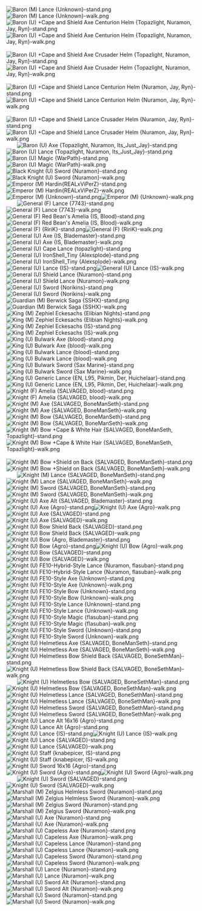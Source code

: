 ![Baron (M) Lance {Unknown}-stand.png](https://raw.githubusercontent.com/Klokinator/FE-Repo/main/Map%20Sprites/Infantry%20-%20Knights,%20Generals,%20Armors/Baron%20(M)%20Lance%20%7BUnknown%7D-stand.png "Baron (M) Lance {Unknown}-stand.png")![Baron (M) Lance {Unknown}-walk.png](https://raw.githubusercontent.com/Klokinator/FE-Repo/main/Map%20Sprites/Infantry%20-%20Knights,%20Generals,%20Armors/Baron%20(M)%20Lance%20%7BUnknown%7D-walk.png "Baron (M) Lance {Unknown}-walk.png")&emsp;&emsp;![Baron (U) +Cape and Shield Axe Centurion Helm {Topazlight, Nuramon, Jay, Ryn}-stand.png](https://raw.githubusercontent.com/Klokinator/FE-Repo/main/Map%20Sprites/Infantry%20-%20Knights,%20Generals,%20Armors/Baron%20(U)%20%2BCape%20and%20Shield%20Axe%20Centurion%20Helm%20%7BTopazlight,%20Nuramon,%20Jay,%20Ryn%7D-stand.png "Baron (U) +Cape and Shield Axe Centurion Helm {Topazlight, Nuramon, Jay, Ryn}-stand.png")![Baron (U) +Cape and Shield Axe Centurion Helm {Topazlight, Nuramon, Jay, Ryn}-walk.png](https://raw.githubusercontent.com/Klokinator/FE-Repo/main/Map%20Sprites/Infantry%20-%20Knights,%20Generals,%20Armors/Baron%20(U)%20%2BCape%20and%20Shield%20Axe%20Centurion%20Helm%20%7BTopazlight,%20Nuramon,%20Jay,%20Ryn%7D-walk.png "Baron (U) +Cape and Shield Axe Centurion Helm {Topazlight, Nuramon, Jay, Ryn}-walk.png")&emsp;&emsp;![Baron (U) +Cape and Shield Axe Crusader Helm {Topazlight, Nuramon, Jay, Ryn}-stand.png](https://raw.githubusercontent.com/Klokinator/FE-Repo/main/Map%20Sprites/Infantry%20-%20Knights,%20Generals,%20Armors/Baron%20(U)%20%2BCape%20and%20Shield%20Axe%20Crusader%20Helm%20%7BTopazlight,%20Nuramon,%20Jay,%20Ryn%7D-stand.png "Baron (U) +Cape and Shield Axe Crusader Helm {Topazlight, Nuramon, Jay, Ryn}-stand.png")![Baron (U) +Cape and Shield Axe Crusader Helm {Topazlight, Nuramon, Jay, Ryn}-walk.png](https://raw.githubusercontent.com/Klokinator/FE-Repo/main/Map%20Sprites/Infantry%20-%20Knights,%20Generals,%20Armors/Baron%20(U)%20%2BCape%20and%20Shield%20Axe%20Crusader%20Helm%20%7BTopazlight,%20Nuramon,%20Jay,%20Ryn%7D-walk.png "Baron (U) +Cape and Shield Axe Crusader Helm {Topazlight, Nuramon, Jay, Ryn}-walk.png")&emsp;&emsp;![Baron (U) +Cape and Shield Lance Centurion Helm {Nuramon, Jay, Ryn}-stand.png](https://raw.githubusercontent.com/Klokinator/FE-Repo/main/Map%20Sprites/Infantry%20-%20Knights,%20Generals,%20Armors/Baron%20(U)%20%2BCape%20and%20Shield%20Lance%20Centurion%20Helm%20%7BNuramon,%20Jay,%20Ryn%7D-stand.png "Baron (U) +Cape and Shield Lance Centurion Helm {Nuramon, Jay, Ryn}-stand.png")![Baron (U) +Cape and Shield Lance Centurion Helm {Nuramon, Jay, Ryn}-walk.png](https://raw.githubusercontent.com/Klokinator/FE-Repo/main/Map%20Sprites/Infantry%20-%20Knights,%20Generals,%20Armors/Baron%20(U)%20%2BCape%20and%20Shield%20Lance%20Centurion%20Helm%20%7BNuramon,%20Jay,%20Ryn%7D-walk.png "Baron (U) +Cape and Shield Lance Centurion Helm {Nuramon, Jay, Ryn}-walk.png")&emsp;&emsp;![Baron (U) +Cape and Shield Lance Crusader Helm {Nuramon, Jay, Ryn}-stand.png](https://raw.githubusercontent.com/Klokinator/FE-Repo/main/Map%20Sprites/Infantry%20-%20Knights,%20Generals,%20Armors/Baron%20(U)%20%2BCape%20and%20Shield%20Lance%20Crusader%20Helm%20%7BNuramon,%20Jay,%20Ryn%7D-stand.png "Baron (U) +Cape and Shield Lance Crusader Helm {Nuramon, Jay, Ryn}-stand.png")![Baron (U) +Cape and Shield Lance Crusader Helm {Nuramon, Jay, Ryn}-walk.png](https://raw.githubusercontent.com/Klokinator/FE-Repo/main/Map%20Sprites/Infantry%20-%20Knights,%20Generals,%20Armors/Baron%20(U)%20%2BCape%20and%20Shield%20Lance%20Crusader%20Helm%20%7BNuramon,%20Jay,%20Ryn%7D-walk.png "Baron (U) +Cape and Shield Lance Crusader Helm {Nuramon, Jay, Ryn}-walk.png")&emsp;&emsp;![Baron (U) Axe {Topazlight, Nuramon, Its_Just_Jay}-stand.png](https://raw.githubusercontent.com/Klokinator/FE-Repo/main/Map%20Sprites/Infantry%20-%20Knights,%20Generals,%20Armors/Baron%20(U)%20Axe%20%7BTopazlight,%20Nuramon,%20Its_Just_Jay%7D-stand.png "Baron (U) Axe {Topazlight, Nuramon, Its_Just_Jay}-stand.png")![Baron (U) Lance {Topazlight, Nuramon, Its_Just_Jay}-stand.png](https://raw.githubusercontent.com/Klokinator/FE-Repo/main/Map%20Sprites/Infantry%20-%20Knights,%20Generals,%20Armors/Baron%20(U)%20Lance%20%7BTopazlight,%20Nuramon,%20Its_Just_Jay%7D-stand.png "Baron (U) Lance {Topazlight, Nuramon, Its_Just_Jay}-stand.png")&emsp;&emsp;![Baron (U) Magic {WarPath}-stand.png](https://raw.githubusercontent.com/Klokinator/FE-Repo/main/Map%20Sprites/Infantry%20-%20Knights,%20Generals,%20Armors/Baron%20(U)%20Magic%20%7BWarPath%7D-stand.png "Baron (U) Magic {WarPath}-stand.png")![Baron (U) Magic {WarPath}-walk.png](https://raw.githubusercontent.com/Klokinator/FE-Repo/main/Map%20Sprites/Infantry%20-%20Knights,%20Generals,%20Armors/Baron%20(U)%20Magic%20%7BWarPath%7D-walk.png "Baron (U) Magic {WarPath}-walk.png")&emsp;&emsp;![Black Knight (U) Sword {Nuramon}-stand.png](https://raw.githubusercontent.com/Klokinator/FE-Repo/main/Map%20Sprites/Infantry%20-%20Knights,%20Generals,%20Armors/Black%20Knight%20(U)%20Sword%20%7BNuramon%7D-stand.png "Black Knight (U) Sword {Nuramon}-stand.png")![Black Knight (U) Sword {Nuramon}-walk.png](https://raw.githubusercontent.com/Klokinator/FE-Repo/main/Map%20Sprites/Infantry%20-%20Knights,%20Generals,%20Armors/Black%20Knight%20(U)%20Sword%20%7BNuramon%7D-walk.png "Black Knight (U) Sword {Nuramon}-walk.png")&emsp;&emsp;![Emperor (M) Hardin{REALxViPerZ}-stand.png](https://raw.githubusercontent.com/Klokinator/FE-Repo/main/Map%20Sprites/Infantry%20-%20Knights,%20Generals,%20Armors/Emperor%20(M)%20Hardin%7BREALxViPerZ%7D-stand.png "Emperor (M) Hardin{REALxViPerZ}-stand.png")![Emperor (M) Hardin{REALxViPerZ}-walk.png](https://raw.githubusercontent.com/Klokinator/FE-Repo/main/Map%20Sprites/Infantry%20-%20Knights,%20Generals,%20Armors/Emperor%20(M)%20Hardin%7BREALxViPerZ%7D-walk.png "Emperor (M) Hardin{REALxViPerZ}-walk.png")&emsp;&emsp;![Emperor (M) {Unknown}-stand.png](https://raw.githubusercontent.com/Klokinator/FE-Repo/main/Map%20Sprites/Infantry%20-%20Knights,%20Generals,%20Armors/Emperor%20(M)%20%7BUnknown%7D-stand.png "Emperor (M) {Unknown}-stand.png")![Emperor (M) {Unknown}-walk.png](https://raw.githubusercontent.com/Klokinator/FE-Repo/main/Map%20Sprites/Infantry%20-%20Knights,%20Generals,%20Armors/Emperor%20(M)%20%7BUnknown%7D-walk.png "Emperor (M) {Unknown}-walk.png")&emsp;&emsp;![General (F) Lance {7743}-stand.png](https://raw.githubusercontent.com/Klokinator/FE-Repo/main/Map%20Sprites/Infantry%20-%20Knights,%20Generals,%20Armors/General%20(F)%20Lance%20%7B7743%7D-stand.png "General (F) Lance {7743}-stand.png")![General (F) Lance {7743}-walk.png](https://raw.githubusercontent.com/Klokinator/FE-Repo/main/Map%20Sprites/Infantry%20-%20Knights,%20Generals,%20Armors/General%20(F)%20Lance%20%7B7743%7D-walk.png "General (F) Lance {7743}-walk.png")&emsp;&emsp;![General (F) Red Bean's Amelia {IS, Blood}-stand.png](https://raw.githubusercontent.com/Klokinator/FE-Repo/main/Map%20Sprites/Infantry%20-%20Knights,%20Generals,%20Armors/General%20(F)%20Red%20Bean's%20Amelia%20%7BIS,%20Blood%7D-stand.png "General (F) Red Bean's Amelia {IS, Blood}-stand.png")![General (F) Red Bean's Amelia {IS, Blood}-walk.png](https://raw.githubusercontent.com/Klokinator/FE-Repo/main/Map%20Sprites/Infantry%20-%20Knights,%20Generals,%20Armors/General%20(F)%20Red%20Bean's%20Amelia%20%7BIS,%20Blood%7D-walk.png "General (F) Red Bean's Amelia {IS, Blood}-walk.png")&emsp;&emsp;![General (F) {RiriK}-stand.png](https://raw.githubusercontent.com/Klokinator/FE-Repo/main/Map%20Sprites/Infantry%20-%20Knights,%20Generals,%20Armors/General%20(F)%20%7BRiriK%7D-stand.png "General (F) {RiriK}-stand.png")![General (F) {RiriK}-walk.png](https://raw.githubusercontent.com/Klokinator/FE-Repo/main/Map%20Sprites/Infantry%20-%20Knights,%20Generals,%20Armors/General%20(F)%20%7BRiriK%7D-walk.png "General (F) {RiriK}-walk.png")&emsp;&emsp;![General (U) Axe {IS, Blademaster}-stand.png](https://raw.githubusercontent.com/Klokinator/FE-Repo/main/Map%20Sprites/Infantry%20-%20Knights,%20Generals,%20Armors/General%20(U)%20Axe%20%7BIS,%20Blademaster%7D-stand.png "General (U) Axe {IS, Blademaster}-stand.png")![General (U) Axe {IS, Blademaster}-walk.png](https://raw.githubusercontent.com/Klokinator/FE-Repo/main/Map%20Sprites/Infantry%20-%20Knights,%20Generals,%20Armors/General%20(U)%20Axe%20%7BIS,%20Blademaster%7D-walk.png "General (U) Axe {IS, Blademaster}-walk.png")&emsp;&emsp;![General (U) Cape Lance {topazlight}-stand.png](https://raw.githubusercontent.com/Klokinator/FE-Repo/main/Map%20Sprites/Infantry%20-%20Knights,%20Generals,%20Armors/General%20(U)%20Cape%20Lance%20%7Btopazlight%7D-stand.png "General (U) Cape Lance {topazlight}-stand.png")![General (U) IronShell_Tiny {Alexsplode}-stand.png](https://raw.githubusercontent.com/Klokinator/FE-Repo/main/Map%20Sprites/Infantry%20-%20Knights,%20Generals,%20Armors/General%20(U)%20IronShell_Tiny%20%7BAlexsplode%7D-stand.png "General (U) IronShell_Tiny {Alexsplode}-stand.png")![General (U) IronShell_Tiny {Alexsplode}-walk.png](https://raw.githubusercontent.com/Klokinator/FE-Repo/main/Map%20Sprites/Infantry%20-%20Knights,%20Generals,%20Armors/General%20(U)%20IronShell_Tiny%20%7BAlexsplode%7D-walk.png "General (U) IronShell_Tiny {Alexsplode}-walk.png")&emsp;&emsp;![General (U) Lance {IS}-stand.png](https://raw.githubusercontent.com/Klokinator/FE-Repo/main/Map%20Sprites/Infantry%20-%20Knights,%20Generals,%20Armors/General%20(U)%20Lance%20%7BIS%7D-stand.png "General (U) Lance {IS}-stand.png")![General (U) Lance {IS}-walk.png](https://raw.githubusercontent.com/Klokinator/FE-Repo/main/Map%20Sprites/Infantry%20-%20Knights,%20Generals,%20Armors/General%20(U)%20Lance%20%7BIS%7D-walk.png "General (U) Lance {IS}-walk.png")&emsp;&emsp;![General (U) Shield Lance {Nuramon}-stand.png](https://raw.githubusercontent.com/Klokinator/FE-Repo/main/Map%20Sprites/Infantry%20-%20Knights,%20Generals,%20Armors/General%20(U)%20Shield%20Lance%20%7BNuramon%7D-stand.png "General (U) Shield Lance {Nuramon}-stand.png")![General (U) Shield Lance {Nuramon}-walk.png](https://raw.githubusercontent.com/Klokinator/FE-Repo/main/Map%20Sprites/Infantry%20-%20Knights,%20Generals,%20Armors/General%20(U)%20Shield%20Lance%20%7BNuramon%7D-walk.png "General (U) Shield Lance {Nuramon}-walk.png")&emsp;&emsp;![General (U) Sword {Norikins}-stand.png](https://raw.githubusercontent.com/Klokinator/FE-Repo/main/Map%20Sprites/Infantry%20-%20Knights,%20Generals,%20Armors/General%20(U)%20Sword%20%7BNorikins%7D-stand.png "General (U) Sword {Norikins}-stand.png")![General (U) Sword {Norikins}-walk.png](https://raw.githubusercontent.com/Klokinator/FE-Repo/main/Map%20Sprites/Infantry%20-%20Knights,%20Generals,%20Armors/General%20(U)%20Sword%20%7BNorikins%7D-walk.png "General (U) Sword {Norikins}-walk.png")&emsp;&emsp;![Guardian (M) Berwick Saga {SSHX}-stand.png](https://raw.githubusercontent.com/Klokinator/FE-Repo/main/Map%20Sprites/Infantry%20-%20Knights,%20Generals,%20Armors/Guardian%20(M)%20Berwick%20Saga%20%7BSSHX%7D-stand.png "Guardian (M) Berwick Saga {SSHX}-stand.png")![Guardian (M) Berwick Saga {SSHX}-walk.png](https://raw.githubusercontent.com/Klokinator/FE-Repo/main/Map%20Sprites/Infantry%20-%20Knights,%20Generals,%20Armors/Guardian%20(M)%20Berwick%20Saga%20%7BSSHX%7D-walk.png "Guardian (M) Berwick Saga {SSHX}-walk.png")&emsp;&emsp;![King (M) Zephiel Eckesachs {Elibian Nights}-stand.png](https://raw.githubusercontent.com/Klokinator/FE-Repo/main/Map%20Sprites/Infantry%20-%20Knights,%20Generals,%20Armors/King%20(M)%20Zephiel%20Eckesachs%20%7BElibian%20Nights%7D-stand.png "King (M) Zephiel Eckesachs {Elibian Nights}-stand.png")![King (M) Zephiel Eckesachs {Elibian Nights}-walk.png](https://raw.githubusercontent.com/Klokinator/FE-Repo/main/Map%20Sprites/Infantry%20-%20Knights,%20Generals,%20Armors/King%20(M)%20Zephiel%20Eckesachs%20%7BElibian%20Nights%7D-walk.png "King (M) Zephiel Eckesachs {Elibian Nights}-walk.png")&emsp;&emsp;![King (M) Zephiel Eckesachs {IS}-stand.png](https://raw.githubusercontent.com/Klokinator/FE-Repo/main/Map%20Sprites/Infantry%20-%20Knights,%20Generals,%20Armors/King%20(M)%20Zephiel%20Eckesachs%20%7BIS%7D-stand.png "King (M) Zephiel Eckesachs {IS}-stand.png")![King (M) Zephiel Eckesachs {IS}-walk.png](https://raw.githubusercontent.com/Klokinator/FE-Repo/main/Map%20Sprites/Infantry%20-%20Knights,%20Generals,%20Armors/King%20(M)%20Zephiel%20Eckesachs%20%7BIS%7D-walk.png "King (M) Zephiel Eckesachs {IS}-walk.png")&emsp;&emsp;![King (U) Bulwark Axe {blood}-stand.png](https://raw.githubusercontent.com/Klokinator/FE-Repo/main/Map%20Sprites/Infantry%20-%20Knights,%20Generals,%20Armors/King%20(U)%20Bulwark%20Axe%20%7Bblood%7D-stand.png "King (U) Bulwark Axe {blood}-stand.png")![King (U) Bulwark Axe {blood}-walk.png](https://raw.githubusercontent.com/Klokinator/FE-Repo/main/Map%20Sprites/Infantry%20-%20Knights,%20Generals,%20Armors/King%20(U)%20Bulwark%20Axe%20%7Bblood%7D-walk.png "King (U) Bulwark Axe {blood}-walk.png")&emsp;&emsp;![King (U) Bulwark Lance {blood}-stand.png](https://raw.githubusercontent.com/Klokinator/FE-Repo/main/Map%20Sprites/Infantry%20-%20Knights,%20Generals,%20Armors/King%20(U)%20Bulwark%20Lance%20%7Bblood%7D-stand.png "King (U) Bulwark Lance {blood}-stand.png")![King (U) Bulwark Lance {blood}-walk.png](https://raw.githubusercontent.com/Klokinator/FE-Repo/main/Map%20Sprites/Infantry%20-%20Knights,%20Generals,%20Armors/King%20(U)%20Bulwark%20Lance%20%7Bblood%7D-walk.png "King (U) Bulwark Lance {blood}-walk.png")&emsp;&emsp;![King (U) Bulwark Sword {Sax Marine}-stand.png](https://raw.githubusercontent.com/Klokinator/FE-Repo/main/Map%20Sprites/Infantry%20-%20Knights,%20Generals,%20Armors/King%20(U)%20Bulwark%20Sword%20%7BSax%20Marine%7D-stand.png "King (U) Bulwark Sword {Sax Marine}-stand.png")![King (U) Bulwark Sword {Sax Marine}-walk.png](https://raw.githubusercontent.com/Klokinator/FE-Repo/main/Map%20Sprites/Infantry%20-%20Knights,%20Generals,%20Armors/King%20(U)%20Bulwark%20Sword%20%7BSax%20Marine%7D-walk.png "King (U) Bulwark Sword {Sax Marine}-walk.png")&emsp;&emsp;![King (U) Generic Lance {EN, L95, Pikmin, Der, Huichelaar}-stand.png](https://raw.githubusercontent.com/Klokinator/FE-Repo/main/Map%20Sprites/Infantry%20-%20Knights,%20Generals,%20Armors/King%20(U)%20Generic%20Lance%20%7BEN,%20L95,%20Pikmin,%20Der,%20Huichelaar%7D-stand.png "King (U) Generic Lance {EN, L95, Pikmin, Der, Huichelaar}-stand.png")![King (U) Generic Lance {EN, L95, Pikmin, Der, Huichelaar}-walk.png](https://raw.githubusercontent.com/Klokinator/FE-Repo/main/Map%20Sprites/Infantry%20-%20Knights,%20Generals,%20Armors/King%20(U)%20Generic%20Lance%20%7BEN,%20L95,%20Pikmin,%20Der,%20Huichelaar%7D-walk.png "King (U) Generic Lance {EN, L95, Pikmin, Der, Huichelaar}-walk.png")&emsp;&emsp;![Knight (F) Amelia {SALVAGED, blood}-stand.png](https://raw.githubusercontent.com/Klokinator/FE-Repo/main/Map%20Sprites/Infantry%20-%20Knights,%20Generals,%20Armors/Knight%20(F)%20Amelia%20%7BSALVAGED,%20blood%7D-stand.png "Knight (F) Amelia {SALVAGED, blood}-stand.png")![Knight (F) Amelia {SALVAGED, blood}-walk.png](https://raw.githubusercontent.com/Klokinator/FE-Repo/main/Map%20Sprites/Infantry%20-%20Knights,%20Generals,%20Armors/Knight%20(F)%20Amelia%20%7BSALVAGED,%20blood%7D-walk.png "Knight (F) Amelia {SALVAGED, blood}-walk.png")&emsp;&emsp;![Knight (M) Axe  {SALVAGED, BoneManSeth}-stand.png](https://raw.githubusercontent.com/Klokinator/FE-Repo/main/Map%20Sprites/Infantry%20-%20Knights,%20Generals,%20Armors/Knight%20(M)%20Axe%20%20%7BSALVAGED,%20BoneManSeth%7D-stand.png "Knight (M) Axe  {SALVAGED, BoneManSeth}-stand.png")![Knight (M) Axe  {SALVAGED, BoneManSeth}-walk.png](https://raw.githubusercontent.com/Klokinator/FE-Repo/main/Map%20Sprites/Infantry%20-%20Knights,%20Generals,%20Armors/Knight%20(M)%20Axe%20%20%7BSALVAGED,%20BoneManSeth%7D-walk.png "Knight (M) Axe  {SALVAGED, BoneManSeth}-walk.png")&emsp;&emsp;![Knight (M) Bow  {SALVAGED, BoneManSeth}-stand.png](https://raw.githubusercontent.com/Klokinator/FE-Repo/main/Map%20Sprites/Infantry%20-%20Knights,%20Generals,%20Armors/Knight%20(M)%20Bow%20%20%7BSALVAGED,%20BoneManSeth%7D-stand.png "Knight (M) Bow  {SALVAGED, BoneManSeth}-stand.png")![Knight (M) Bow  {SALVAGED, BoneManSeth}-walk.png](https://raw.githubusercontent.com/Klokinator/FE-Repo/main/Map%20Sprites/Infantry%20-%20Knights,%20Generals,%20Armors/Knight%20(M)%20Bow%20%20%7BSALVAGED,%20BoneManSeth%7D-walk.png "Knight (M) Bow  {SALVAGED, BoneManSeth}-walk.png")&emsp;&emsp;![Knight (M) Bow +Cape & White Hair {SALVAGED, BoneManSeth, Topazlight}-stand.png](https://raw.githubusercontent.com/Klokinator/FE-Repo/main/Map%20Sprites/Infantry%20-%20Knights,%20Generals,%20Armors/Knight%20(M)%20Bow%20%2BCape%20&%20White%20Hair%20%7BSALVAGED,%20BoneManSeth,%20Topazlight%7D-stand.png "Knight (M) Bow +Cape & White Hair {SALVAGED, BoneManSeth, Topazlight}-stand.png")![Knight (M) Bow +Cape & White Hair {SALVAGED, BoneManSeth, Topazlight}-walk.png](https://raw.githubusercontent.com/Klokinator/FE-Repo/main/Map%20Sprites/Infantry%20-%20Knights,%20Generals,%20Armors/Knight%20(M)%20Bow%20%2BCape%20&%20White%20Hair%20%7BSALVAGED,%20BoneManSeth,%20Topazlight%7D-walk.png "Knight (M) Bow +Cape & White Hair {SALVAGED, BoneManSeth, Topazlight}-walk.png")&emsp;&emsp;![Knight (M) Bow +Shield on Back  {SALVAGED, BoneManSeth}-stand.png](https://raw.githubusercontent.com/Klokinator/FE-Repo/main/Map%20Sprites/Infantry%20-%20Knights,%20Generals,%20Armors/Knight%20(M)%20Bow%20%2BShield%20on%20Back%20%20%7BSALVAGED,%20BoneManSeth%7D-stand.png "Knight (M) Bow +Shield on Back  {SALVAGED, BoneManSeth}-stand.png")![Knight (M) Bow +Shield on Back  {SALVAGED, BoneManSeth}-walk.png](https://raw.githubusercontent.com/Klokinator/FE-Repo/main/Map%20Sprites/Infantry%20-%20Knights,%20Generals,%20Armors/Knight%20(M)%20Bow%20%2BShield%20on%20Back%20%20%7BSALVAGED,%20BoneManSeth%7D-walk.png "Knight (M) Bow +Shield on Back  {SALVAGED, BoneManSeth}-walk.png")&emsp;&emsp;![Knight (M) Lance  {SALVAGED, BoneManSeth}-stand.png](https://raw.githubusercontent.com/Klokinator/FE-Repo/main/Map%20Sprites/Infantry%20-%20Knights,%20Generals,%20Armors/Knight%20(M)%20Lance%20%20%7BSALVAGED,%20BoneManSeth%7D-stand.png "Knight (M) Lance  {SALVAGED, BoneManSeth}-stand.png")![Knight (M) Lance  {SALVAGED, BoneManSeth}-walk.png](https://raw.githubusercontent.com/Klokinator/FE-Repo/main/Map%20Sprites/Infantry%20-%20Knights,%20Generals,%20Armors/Knight%20(M)%20Lance%20%20%7BSALVAGED,%20BoneManSeth%7D-walk.png "Knight (M) Lance  {SALVAGED, BoneManSeth}-walk.png")&emsp;&emsp;![Knight (M) Sword  {SALVAGED, BoneManSeth}-stand.png](https://raw.githubusercontent.com/Klokinator/FE-Repo/main/Map%20Sprites/Infantry%20-%20Knights,%20Generals,%20Armors/Knight%20(M)%20Sword%20%20%7BSALVAGED,%20BoneManSeth%7D-stand.png "Knight (M) Sword  {SALVAGED, BoneManSeth}-stand.png")![Knight (M) Sword  {SALVAGED, BoneManSeth}-walk.png](https://raw.githubusercontent.com/Klokinator/FE-Repo/main/Map%20Sprites/Infantry%20-%20Knights,%20Generals,%20Armors/Knight%20(M)%20Sword%20%20%7BSALVAGED,%20BoneManSeth%7D-walk.png "Knight (M) Sword  {SALVAGED, BoneManSeth}-walk.png")&emsp;&emsp;![Knight (U) Axe Alt {SALVAGED, Blademaster}-stand.png](https://raw.githubusercontent.com/Klokinator/FE-Repo/main/Map%20Sprites/Infantry%20-%20Knights,%20Generals,%20Armors/Knight%20(U)%20Axe%20Alt%20%7BSALVAGED,%20Blademaster%7D-stand.png "Knight (U) Axe Alt {SALVAGED, Blademaster}-stand.png")![Knight (U) Axe {Agro}-stand.png](https://raw.githubusercontent.com/Klokinator/FE-Repo/main/Map%20Sprites/Infantry%20-%20Knights,%20Generals,%20Armors/Knight%20(U)%20Axe%20%7BAgro%7D-stand.png "Knight (U) Axe {Agro}-stand.png")![Knight (U) Axe {Agro}-walk.png](https://raw.githubusercontent.com/Klokinator/FE-Repo/main/Map%20Sprites/Infantry%20-%20Knights,%20Generals,%20Armors/Knight%20(U)%20Axe%20%7BAgro%7D-walk.png "Knight (U) Axe {Agro}-walk.png")&emsp;&emsp;![Knight (U) Axe {SALVAGED}-stand.png](https://raw.githubusercontent.com/Klokinator/FE-Repo/main/Map%20Sprites/Infantry%20-%20Knights,%20Generals,%20Armors/Knight%20(U)%20Axe%20%7BSALVAGED%7D-stand.png "Knight (U) Axe {SALVAGED}-stand.png")![Knight (U) Axe {SALVAGED}-walk.png](https://raw.githubusercontent.com/Klokinator/FE-Repo/main/Map%20Sprites/Infantry%20-%20Knights,%20Generals,%20Armors/Knight%20(U)%20Axe%20%7BSALVAGED%7D-walk.png "Knight (U) Axe {SALVAGED}-walk.png")&emsp;&emsp;![Knight (U) Bow Shield Back {SALVAGED}-stand.png](https://raw.githubusercontent.com/Klokinator/FE-Repo/main/Map%20Sprites/Infantry%20-%20Knights,%20Generals,%20Armors/Knight%20(U)%20Bow%20Shield%20Back%20%7BSALVAGED%7D-stand.png "Knight (U) Bow Shield Back {SALVAGED}-stand.png")![Knight (U) Bow Shield Back {SALVAGED}-walk.png](https://raw.githubusercontent.com/Klokinator/FE-Repo/main/Map%20Sprites/Infantry%20-%20Knights,%20Generals,%20Armors/Knight%20(U)%20Bow%20Shield%20Back%20%7BSALVAGED%7D-walk.png "Knight (U) Bow Shield Back {SALVAGED}-walk.png")&emsp;&emsp;![Knight (U) Bow {Agro, Blademaster}-stand.png](https://raw.githubusercontent.com/Klokinator/FE-Repo/main/Map%20Sprites/Infantry%20-%20Knights,%20Generals,%20Armors/Knight%20(U)%20Bow%20%7BAgro,%20Blademaster%7D-stand.png "Knight (U) Bow {Agro, Blademaster}-stand.png")![Knight (U) Bow {Agro}-stand.png](https://raw.githubusercontent.com/Klokinator/FE-Repo/main/Map%20Sprites/Infantry%20-%20Knights,%20Generals,%20Armors/Knight%20(U)%20Bow%20%7BAgro%7D-stand.png "Knight (U) Bow {Agro}-stand.png")![Knight (U) Bow {Agro}-walk.png](https://raw.githubusercontent.com/Klokinator/FE-Repo/main/Map%20Sprites/Infantry%20-%20Knights,%20Generals,%20Armors/Knight%20(U)%20Bow%20%7BAgro%7D-walk.png "Knight (U) Bow {Agro}-walk.png")&emsp;&emsp;![Knight (U) Bow {SALVAGED}-stand.png](https://raw.githubusercontent.com/Klokinator/FE-Repo/main/Map%20Sprites/Infantry%20-%20Knights,%20Generals,%20Armors/Knight%20(U)%20Bow%20%7BSALVAGED%7D-stand.png "Knight (U) Bow {SALVAGED}-stand.png")![Knight (U) Bow {SALVAGED}-walk.png](https://raw.githubusercontent.com/Klokinator/FE-Repo/main/Map%20Sprites/Infantry%20-%20Knights,%20Generals,%20Armors/Knight%20(U)%20Bow%20%7BSALVAGED%7D-walk.png "Knight (U) Bow {SALVAGED}-walk.png")&emsp;&emsp;![Knight (U) FE10-Hybrid-Style Lance {Nuramon, flasuban}-stand.png](https://raw.githubusercontent.com/Klokinator/FE-Repo/main/Map%20Sprites/Infantry%20-%20Knights,%20Generals,%20Armors/Knight%20(U)%20FE10-Hybrid-Style%20Lance%20%7BNuramon,%20flasuban%7D-stand.png "Knight (U) FE10-Hybrid-Style Lance {Nuramon, flasuban}-stand.png")![Knight (U) FE10-Hybrid-Style Lance {Nuramon, flasuban}-walk.png](https://raw.githubusercontent.com/Klokinator/FE-Repo/main/Map%20Sprites/Infantry%20-%20Knights,%20Generals,%20Armors/Knight%20(U)%20FE10-Hybrid-Style%20Lance%20%7BNuramon,%20flasuban%7D-walk.png "Knight (U) FE10-Hybrid-Style Lance {Nuramon, flasuban}-walk.png")![Knight (U) FE10-Style Axe {Unknown}-stand.png](https://raw.githubusercontent.com/Klokinator/FE-Repo/main/Map%20Sprites/Infantry%20-%20Knights,%20Generals,%20Armors/Knight%20(U)%20FE10-Style%20Axe%20%7BUnknown%7D-stand.png "Knight (U) FE10-Style Axe {Unknown}-stand.png")![Knight (U) FE10-Style Axe {Unknown}-walk.png](https://raw.githubusercontent.com/Klokinator/FE-Repo/main/Map%20Sprites/Infantry%20-%20Knights,%20Generals,%20Armors/Knight%20(U)%20FE10-Style%20Axe%20%7BUnknown%7D-walk.png "Knight (U) FE10-Style Axe {Unknown}-walk.png")![Knight (U) FE10-Style Bow {Unknown}-stand.png](https://raw.githubusercontent.com/Klokinator/FE-Repo/main/Map%20Sprites/Infantry%20-%20Knights,%20Generals,%20Armors/Knight%20(U)%20FE10-Style%20Bow%20%7BUnknown%7D-stand.png "Knight (U) FE10-Style Bow {Unknown}-stand.png")![Knight (U) FE10-Style Bow {Unknown}-walk.png](https://raw.githubusercontent.com/Klokinator/FE-Repo/main/Map%20Sprites/Infantry%20-%20Knights,%20Generals,%20Armors/Knight%20(U)%20FE10-Style%20Bow%20%7BUnknown%7D-walk.png "Knight (U) FE10-Style Bow {Unknown}-walk.png")![Knight (U) FE10-Style Lance {Unknown}-stand.png](https://raw.githubusercontent.com/Klokinator/FE-Repo/main/Map%20Sprites/Infantry%20-%20Knights,%20Generals,%20Armors/Knight%20(U)%20FE10-Style%20Lance%20%7BUnknown%7D-stand.png "Knight (U) FE10-Style Lance {Unknown}-stand.png")![Knight (U) FE10-Style Lance {Unknown}-walk.png](https://raw.githubusercontent.com/Klokinator/FE-Repo/main/Map%20Sprites/Infantry%20-%20Knights,%20Generals,%20Armors/Knight%20(U)%20FE10-Style%20Lance%20%7BUnknown%7D-walk.png "Knight (U) FE10-Style Lance {Unknown}-walk.png")![Knight (U) FE10-Style Magic {flasuban}-stand.png](https://raw.githubusercontent.com/Klokinator/FE-Repo/main/Map%20Sprites/Infantry%20-%20Knights,%20Generals,%20Armors/Knight%20(U)%20FE10-Style%20Magic%20%7Bflasuban%7D-stand.png "Knight (U) FE10-Style Magic {flasuban}-stand.png")![Knight (U) FE10-Style Magic {flasuban}-walk.png](https://raw.githubusercontent.com/Klokinator/FE-Repo/main/Map%20Sprites/Infantry%20-%20Knights,%20Generals,%20Armors/Knight%20(U)%20FE10-Style%20Magic%20%7Bflasuban%7D-walk.png "Knight (U) FE10-Style Magic {flasuban}-walk.png")![Knight (U) FE10-Style Sword {Unknown}-stand.png](https://raw.githubusercontent.com/Klokinator/FE-Repo/main/Map%20Sprites/Infantry%20-%20Knights,%20Generals,%20Armors/Knight%20(U)%20FE10-Style%20Sword%20%7BUnknown%7D-stand.png "Knight (U) FE10-Style Sword {Unknown}-stand.png")![Knight (U) FE10-Style Sword {Unknown}-walk.png](https://raw.githubusercontent.com/Klokinator/FE-Repo/main/Map%20Sprites/Infantry%20-%20Knights,%20Generals,%20Armors/Knight%20(U)%20FE10-Style%20Sword%20%7BUnknown%7D-walk.png "Knight (U) FE10-Style Sword {Unknown}-walk.png")&emsp;&emsp;![Knight (U) Helmetless Axe {SALVAGED, BoneManSeth}-stand.png](https://raw.githubusercontent.com/Klokinator/FE-Repo/main/Map%20Sprites/Infantry%20-%20Knights,%20Generals,%20Armors/Knight%20(U)%20Helmetless%20Axe%20%7BSALVAGED,%20BoneManSeth%7D-stand.png "Knight (U) Helmetless Axe {SALVAGED, BoneManSeth}-stand.png")![Knight (U) Helmetless Axe {SALVAGED, BoneManSeth}-walk.png](https://raw.githubusercontent.com/Klokinator/FE-Repo/main/Map%20Sprites/Infantry%20-%20Knights,%20Generals,%20Armors/Knight%20(U)%20Helmetless%20Axe%20%7BSALVAGED,%20BoneManSeth%7D-walk.png "Knight (U) Helmetless Axe {SALVAGED, BoneManSeth}-walk.png")&emsp;&emsp;![Knight (U) Helmetless Bow Shield Back {SALVAGED, BoneSethMan}-stand.png](https://raw.githubusercontent.com/Klokinator/FE-Repo/main/Map%20Sprites/Infantry%20-%20Knights,%20Generals,%20Armors/Knight%20(U)%20Helmetless%20Bow%20Shield%20Back%20%7BSALVAGED,%20BoneSethMan%7D-stand.png "Knight (U) Helmetless Bow Shield Back {SALVAGED, BoneSethMan}-stand.png")![Knight (U) Helmetless Bow Shield Back {SALVAGED, BoneSethMan}-walk.png](https://raw.githubusercontent.com/Klokinator/FE-Repo/main/Map%20Sprites/Infantry%20-%20Knights,%20Generals,%20Armors/Knight%20(U)%20Helmetless%20Bow%20Shield%20Back%20%7BSALVAGED,%20BoneSethMan%7D-walk.png "Knight (U) Helmetless Bow Shield Back {SALVAGED, BoneSethMan}-walk.png")&emsp;&emsp;![Knight (U) Helmetless Bow {SALVAGED, BoneSethMan}-stand.png](https://raw.githubusercontent.com/Klokinator/FE-Repo/main/Map%20Sprites/Infantry%20-%20Knights,%20Generals,%20Armors/Knight%20(U)%20Helmetless%20Bow%20%7BSALVAGED,%20BoneSethMan%7D-stand.png "Knight (U) Helmetless Bow {SALVAGED, BoneSethMan}-stand.png")![Knight (U) Helmetless Bow {SALVAGED, BoneSethMan}-walk.png](https://raw.githubusercontent.com/Klokinator/FE-Repo/main/Map%20Sprites/Infantry%20-%20Knights,%20Generals,%20Armors/Knight%20(U)%20Helmetless%20Bow%20%7BSALVAGED,%20BoneSethMan%7D-walk.png "Knight (U) Helmetless Bow {SALVAGED, BoneSethMan}-walk.png")&emsp;&emsp;![Knight (U) Helmetless Lance {SALVAGED, BoneSethMan}-stand.png](https://raw.githubusercontent.com/Klokinator/FE-Repo/main/Map%20Sprites/Infantry%20-%20Knights,%20Generals,%20Armors/Knight%20(U)%20Helmetless%20Lance%20%7BSALVAGED,%20BoneSethMan%7D-stand.png "Knight (U) Helmetless Lance {SALVAGED, BoneSethMan}-stand.png")![Knight (U) Helmetless Lance {SALVAGED, BoneSethMan}-walk.png](https://raw.githubusercontent.com/Klokinator/FE-Repo/main/Map%20Sprites/Infantry%20-%20Knights,%20Generals,%20Armors/Knight%20(U)%20Helmetless%20Lance%20%7BSALVAGED,%20BoneSethMan%7D-walk.png "Knight (U) Helmetless Lance {SALVAGED, BoneSethMan}-walk.png")&emsp;&emsp;![Knight (U) Helmetless Sword {SALVAGED, BoneSethMan}-stand.png](https://raw.githubusercontent.com/Klokinator/FE-Repo/main/Map%20Sprites/Infantry%20-%20Knights,%20Generals,%20Armors/Knight%20(U)%20Helmetless%20Sword%20%7BSALVAGED,%20BoneSethMan%7D-stand.png "Knight (U) Helmetless Sword {SALVAGED, BoneSethMan}-stand.png")![Knight (U) Helmetless Sword {SALVAGED, BoneSethMan}-walk.png](https://raw.githubusercontent.com/Klokinator/FE-Repo/main/Map%20Sprites/Infantry%20-%20Knights,%20Generals,%20Armors/Knight%20(U)%20Helmetless%20Sword%20%7BSALVAGED,%20BoneSethMan%7D-walk.png "Knight (U) Helmetless Sword {SALVAGED, BoneSethMan}-walk.png")&emsp;&emsp;![Knight (U) Lance Alt 16x16 {Agro}-stand.png](https://raw.githubusercontent.com/Klokinator/FE-Repo/main/Map%20Sprites/Infantry%20-%20Knights,%20Generals,%20Armors/Knight%20(U)%20Lance%20Alt%2016x16%20%7BAgro%7D-stand.png "Knight (U) Lance Alt 16x16 {Agro}-stand.png")![Knight (U) Lance Alt {Agro}-stand.png](https://raw.githubusercontent.com/Klokinator/FE-Repo/main/Map%20Sprites/Infantry%20-%20Knights,%20Generals,%20Armors/Knight%20(U)%20Lance%20Alt%20%7BAgro%7D-stand.png "Knight (U) Lance Alt {Agro}-stand.png")&emsp;&emsp;![Knight (U) Lance {IS}-stand.png](https://raw.githubusercontent.com/Klokinator/FE-Repo/main/Map%20Sprites/Infantry%20-%20Knights,%20Generals,%20Armors/Knight%20(U)%20Lance%20%7BIS%7D-stand.png "Knight (U) Lance {IS}-stand.png")![Knight (U) Lance {IS}-walk.png](https://raw.githubusercontent.com/Klokinator/FE-Repo/main/Map%20Sprites/Infantry%20-%20Knights,%20Generals,%20Armors/Knight%20(U)%20Lance%20%7BIS%7D-walk.png "Knight (U) Lance {IS}-walk.png")&emsp;&emsp;![Knight (U) Lance {SALVAGED}-stand.png](https://raw.githubusercontent.com/Klokinator/FE-Repo/main/Map%20Sprites/Infantry%20-%20Knights,%20Generals,%20Armors/Knight%20(U)%20Lance%20%7BSALVAGED%7D-stand.png "Knight (U) Lance {SALVAGED}-stand.png")![Knight (U) Lance {SALVAGED}-walk.png](https://raw.githubusercontent.com/Klokinator/FE-Repo/main/Map%20Sprites/Infantry%20-%20Knights,%20Generals,%20Armors/Knight%20(U)%20Lance%20%7BSALVAGED%7D-walk.png "Knight (U) Lance {SALVAGED}-walk.png")&emsp;&emsp;![Knight (U) Staff {knabepicer, IS}-stand.png](https://raw.githubusercontent.com/Klokinator/FE-Repo/main/Map%20Sprites/Infantry%20-%20Knights,%20Generals,%20Armors/Knight%20(U)%20Staff%20%7Bknabepicer,%20IS%7D-stand.png "Knight (U) Staff {knabepicer, IS}-stand.png")![Knight (U) Staff {knabepicer, IS}-walk.png](https://raw.githubusercontent.com/Klokinator/FE-Repo/main/Map%20Sprites/Infantry%20-%20Knights,%20Generals,%20Armors/Knight%20(U)%20Staff%20%7Bknabepicer,%20IS%7D-walk.png "Knight (U) Staff {knabepicer, IS}-walk.png")&emsp;&emsp;![Knight (U) Sword 16x16 {Agro}-stand.png](https://raw.githubusercontent.com/Klokinator/FE-Repo/main/Map%20Sprites/Infantry%20-%20Knights,%20Generals,%20Armors/Knight%20(U)%20Sword%2016x16%20%7BAgro%7D-stand.png "Knight (U) Sword 16x16 {Agro}-stand.png")![Knight (U) Sword {Agro}-stand.png](https://raw.githubusercontent.com/Klokinator/FE-Repo/main/Map%20Sprites/Infantry%20-%20Knights,%20Generals,%20Armors/Knight%20(U)%20Sword%20%7BAgro%7D-stand.png "Knight (U) Sword {Agro}-stand.png")![Knight (U) Sword {Agro}-walk.png](https://raw.githubusercontent.com/Klokinator/FE-Repo/main/Map%20Sprites/Infantry%20-%20Knights,%20Generals,%20Armors/Knight%20(U)%20Sword%20%7BAgro%7D-walk.png "Knight (U) Sword {Agro}-walk.png")&emsp;&emsp;![Knight (U) Sword {SALVAGED}-stand.png](https://raw.githubusercontent.com/Klokinator/FE-Repo/main/Map%20Sprites/Infantry%20-%20Knights,%20Generals,%20Armors/Knight%20(U)%20Sword%20%7BSALVAGED%7D-stand.png "Knight (U) Sword {SALVAGED}-stand.png")![Knight (U) Sword {SALVAGED}-walk.png](https://raw.githubusercontent.com/Klokinator/FE-Repo/main/Map%20Sprites/Infantry%20-%20Knights,%20Generals,%20Armors/Knight%20(U)%20Sword%20%7BSALVAGED%7D-walk.png "Knight (U) Sword {SALVAGED}-walk.png")&emsp;&emsp;![Marshall (M) Zelgius Helmless Sword {Nuramon}-stand.png](https://raw.githubusercontent.com/Klokinator/FE-Repo/main/Map%20Sprites/Infantry%20-%20Knights,%20Generals,%20Armors/Marshall%20(M)%20Zelgius%20Helmless%20Sword%20%7BNuramon%7D-stand.png "Marshall (M) Zelgius Helmless Sword {Nuramon}-stand.png")![Marshall (M) Zelgius Helmless Sword {Nuramon}-walk.png](https://raw.githubusercontent.com/Klokinator/FE-Repo/main/Map%20Sprites/Infantry%20-%20Knights,%20Generals,%20Armors/Marshall%20(M)%20Zelgius%20Helmless%20Sword%20%7BNuramon%7D-walk.png "Marshall (M) Zelgius Helmless Sword {Nuramon}-walk.png")&emsp;&emsp;![Marshall (M) Zelgius Sword {Nuramon}-stand.png](https://raw.githubusercontent.com/Klokinator/FE-Repo/main/Map%20Sprites/Infantry%20-%20Knights,%20Generals,%20Armors/Marshall%20(M)%20Zelgius%20Sword%20%7BNuramon%7D-stand.png "Marshall (M) Zelgius Sword {Nuramon}-stand.png")![Marshall (M) Zelgius Sword {Nuramon}-walk.png](https://raw.githubusercontent.com/Klokinator/FE-Repo/main/Map%20Sprites/Infantry%20-%20Knights,%20Generals,%20Armors/Marshall%20(M)%20Zelgius%20Sword%20%7BNuramon%7D-walk.png "Marshall (M) Zelgius Sword {Nuramon}-walk.png")&emsp;&emsp;![Marshall (U) Axe {Nuramon}-stand.png](https://raw.githubusercontent.com/Klokinator/FE-Repo/main/Map%20Sprites/Infantry%20-%20Knights,%20Generals,%20Armors/Marshall%20(U)%20Axe%20%7BNuramon%7D-stand.png "Marshall (U) Axe {Nuramon}-stand.png")![Marshall (U) Axe {Nuramon}-walk.png](https://raw.githubusercontent.com/Klokinator/FE-Repo/main/Map%20Sprites/Infantry%20-%20Knights,%20Generals,%20Armors/Marshall%20(U)%20Axe%20%7BNuramon%7D-walk.png "Marshall (U) Axe {Nuramon}-walk.png")&emsp;&emsp;![Marshall (U) Capeless Axe {Nuramon}-stand.png](https://raw.githubusercontent.com/Klokinator/FE-Repo/main/Map%20Sprites/Infantry%20-%20Knights,%20Generals,%20Armors/Marshall%20(U)%20Capeless%20Axe%20%7BNuramon%7D-stand.png "Marshall (U) Capeless Axe {Nuramon}-stand.png")![Marshall (U) Capeless Axe {Nuramon}-walk.png](https://raw.githubusercontent.com/Klokinator/FE-Repo/main/Map%20Sprites/Infantry%20-%20Knights,%20Generals,%20Armors/Marshall%20(U)%20Capeless%20Axe%20%7BNuramon%7D-walk.png "Marshall (U) Capeless Axe {Nuramon}-walk.png")&emsp;&emsp;![Marshall (U) Capeless Lance {Nuramon}-stand.png](https://raw.githubusercontent.com/Klokinator/FE-Repo/main/Map%20Sprites/Infantry%20-%20Knights,%20Generals,%20Armors/Marshall%20(U)%20Capeless%20Lance%20%7BNuramon%7D-stand.png "Marshall (U) Capeless Lance {Nuramon}-stand.png")![Marshall (U) Capeless Lance {Nuramon}-walk.png](https://raw.githubusercontent.com/Klokinator/FE-Repo/main/Map%20Sprites/Infantry%20-%20Knights,%20Generals,%20Armors/Marshall%20(U)%20Capeless%20Lance%20%7BNuramon%7D-walk.png "Marshall (U) Capeless Lance {Nuramon}-walk.png")&emsp;&emsp;![Marshall (U) Capeless Sword {Nuramon}-stand.png](https://raw.githubusercontent.com/Klokinator/FE-Repo/main/Map%20Sprites/Infantry%20-%20Knights,%20Generals,%20Armors/Marshall%20(U)%20Capeless%20Sword%20%7BNuramon%7D-stand.png "Marshall (U) Capeless Sword {Nuramon}-stand.png")![Marshall (U) Capeless Sword {Nuramon}-walk.png](https://raw.githubusercontent.com/Klokinator/FE-Repo/main/Map%20Sprites/Infantry%20-%20Knights,%20Generals,%20Armors/Marshall%20(U)%20Capeless%20Sword%20%7BNuramon%7D-walk.png "Marshall (U) Capeless Sword {Nuramon}-walk.png")&emsp;&emsp;![Marshall (U) Lance {Nuramon}-stand.png](https://raw.githubusercontent.com/Klokinator/FE-Repo/main/Map%20Sprites/Infantry%20-%20Knights,%20Generals,%20Armors/Marshall%20(U)%20Lance%20%7BNuramon%7D-stand.png "Marshall (U) Lance {Nuramon}-stand.png")![Marshall (U) Lance {Nuramon}-walk.png](https://raw.githubusercontent.com/Klokinator/FE-Repo/main/Map%20Sprites/Infantry%20-%20Knights,%20Generals,%20Armors/Marshall%20(U)%20Lance%20%7BNuramon%7D-walk.png "Marshall (U) Lance {Nuramon}-walk.png")&emsp;&emsp;![Marshall (U) Sword Alt {Nuramon}-stand.png](https://raw.githubusercontent.com/Klokinator/FE-Repo/main/Map%20Sprites/Infantry%20-%20Knights,%20Generals,%20Armors/Marshall%20(U)%20Sword%20Alt%20%7BNuramon%7D-stand.png "Marshall (U) Sword Alt {Nuramon}-stand.png")![Marshall (U) Sword Alt {Nuramon}-walk.png](https://raw.githubusercontent.com/Klokinator/FE-Repo/main/Map%20Sprites/Infantry%20-%20Knights,%20Generals,%20Armors/Marshall%20(U)%20Sword%20Alt%20%7BNuramon%7D-walk.png "Marshall (U) Sword Alt {Nuramon}-walk.png")&emsp;&emsp;![Marshall (U) Sword {Nuramon}-stand.png](https://raw.githubusercontent.com/Klokinator/FE-Repo/main/Map%20Sprites/Infantry%20-%20Knights,%20Generals,%20Armors/Marshall%20(U)%20Sword%20%7BNuramon%7D-stand.png "Marshall (U) Sword {Nuramon}-stand.png")![Marshall (U) Sword {Nuramon}-walk.png](https://raw.githubusercontent.com/Klokinator/FE-Repo/main/Map%20Sprites/Infantry%20-%20Knights,%20Generals,%20Armors/Marshall%20(U)%20Sword%20%7BNuramon%7D-walk.png "Marshall (U) Sword {Nuramon}-walk.png")